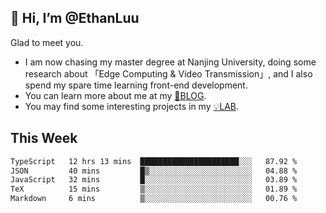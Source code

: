 ## 👋 Hi, I’m @EthanLuu

Glad to meet you.

- I am now chasing my master degree at Nanjing University, doing some research about 「Edge Computing & Video Transmission」, and I also spend my spare time learning front-end development.
- You can learn more about me at my [📝BLOG](https://blog.ethanloo.cn).
- You may find some interesting projects in my [💡LAB](https://lab.ethanloo.cn).

## This Week
<!--START_SECTION:waka-->

```txt
TypeScript   12 hrs 13 mins  ██████████████████████░░░   87.92 %
JSON         40 mins         █▒░░░░░░░░░░░░░░░░░░░░░░░   04.88 %
JavaScript   32 mins         █░░░░░░░░░░░░░░░░░░░░░░░░   03.89 %
TeX          15 mins         ▒░░░░░░░░░░░░░░░░░░░░░░░░   01.89 %
Markdown     6 mins          ▒░░░░░░░░░░░░░░░░░░░░░░░░   00.76 %
```

<!--END_SECTION:waka-->
